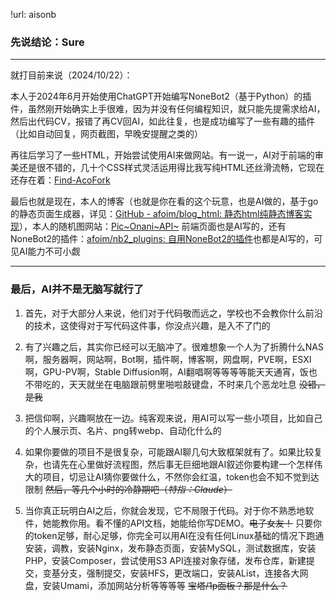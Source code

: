 !url: aisonb

### 先说结论：Sure

---

就打目前来说（2024/10/22）：

本人于2024年6月开始使用ChatGPT开始编写NoneBot2（基于Python）的插件，虽然刚开始确实上手很难，因为并没有任何编程知识，就只能先提需求给AI，然后出代码CV，报错了再CV回AI，如此往复，也是成功编写了一些有趣的插件（比如自动回复，网页截图，早晚安提醒之类的）

再往后学习了一些HTML，开始尝试使用AI来做网站。有一说一，AI对于前端的审美还是很不错的，几十个CSS样式灵活运用得比我写纯HTML还丝滑流畅，它现在还存在着：[Find-AcoFork](https://old.onani.cn/)

最后也就是现在，本人的博客（也就是你在看的这个玩意，也是AI做的，基于go的静态页面生成器，详见：[GitHub - afoim/blog_html: 静态html纯静态博客实现](https://github.com/afoim/blog_html)），本人的随机图网站：[Pic~Onani~API~](https://pic.onani.cn/) 前端页面也是AI写的，还有NoneBot2的插件：[afoim/nb2_plugins: 自用NoneBot2的插件](https://github.com/afoim/nb2_plugins)也都是AI写的，可见AI能力不可小觑

---

### 最后，AI并不是无脑写就行了

1. 首先，对于大部分人来说，他们对于代码敬而远之，学校也不会教你什么前沿的技术，这使得对于写代码这件事，你没点兴趣，是入不了门的

2. 有了兴趣之后，其实你已经可以无脑冲了。很难想象一个人为了折腾什么NAS啊，服务器啊，网站啊，Bot啊，插件啊，博客啊，网盘啊，PVE啊，ESXI啊，GPU-PV啊，Stable Diffusion啊，AI翻唱啊等等等等能天天通宵，饭也不带吃的，天天就坐在电脑跟前劈里啪啦敲键盘，不时来几个恶龙吐息 ~~没错，是我~~

3. 把信仰啊，兴趣啊放在一边。纯客观来说，用AI可以写一些小项目，比如自己的个人展示页、名片、png转webp、自动化什么的

4. 如果你要做的项目不是很复杂，可能跟AI聊几句大致框架就有了。如果比较复杂，也请先在心里做好流程图，然后事无巨细地跟AI叙述你要构建一个怎样伟大的项目，切忌让AI猜你要做什么，不然你会红温，token也会不知不觉到达限制 ~~然后，等几个小时的冷静期吧（*特指：Claude*）~~

5. 当你真正玩明白AI之后，你就会发现，它不局限于代码。对于你不熟悉地软件，她能教你用。看不懂的API文档，她能给你写DEMO。~~电子女友！~~ 只要你的token足够，耐心足够，你完全可以用AI在没有任何Linux基础的情况下跑通安装，调教，安装Nginx，发布静态页面，安装MySQL，测试数据库，安装PHP，安装Composer，尝试使用S3 API连接对象存储，发布仓库，新建提交，变基分支，强制提交，安装HFS，更改端口，安装AList，连接各大网盘，安装Umami，添加网站分析等等等等 ~~宝塔/1p面板？那是什么？~~
